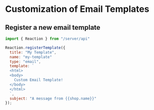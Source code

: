 # Customization of Email Templates

## Register a new email template

```js
import { Reaction } from "/server/api"

Reaction.registerTemplate({
  title: "My Template",
  name: "my-template"
  type: "email",
  template: `
  <html>
  <body>
    Custom Email Template!
  </body>
  </html>
  `,
  subject: "A message from {{shop.name}}"
});
```
